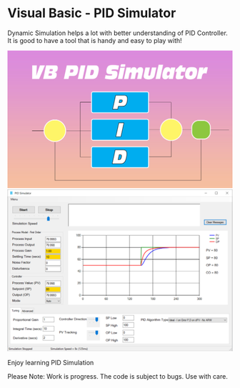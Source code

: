 # Visual Basic - PID Simulator

Dynamic Simulation helps a lot with better understanding of PID Controller. It is good to have a tool that is handy and easy to play with!

<img src="https://github.com/shankarananth/VB_PID_Simulator/blob/master/VB_PID_Simulator/resources/SplashScreen.jpg">

<img src="https://github.com/shankarananth/VB_PID_Simulator/blob/master/VB_PID_Simulator/resources/screenshot1.png">

Enjoy learning PID Simulation

Please Note: Work is progress. The code is subject to bugs. Use with care. 
